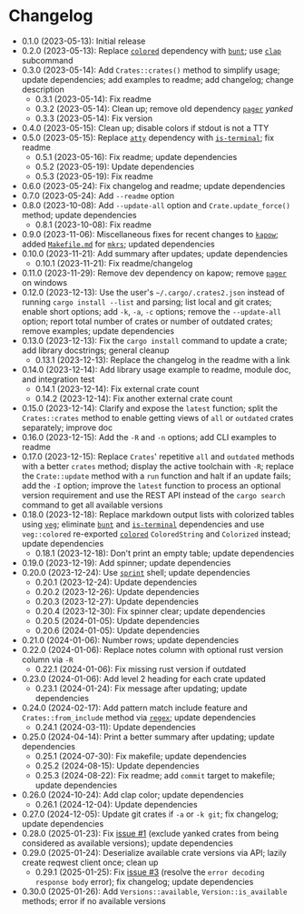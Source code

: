# Changelog

* 0.1.0 (2023-05-13): Initial release
* 0.2.0 (2023-05-13): Replace [`colored`] dependency with [`bunt`]; use [`clap`] subcommand
* 0.3.0 (2023-05-14): Add `Crates::crates()` method to simplify usage; update dependencies; add examples to readme; add changelog; change description
    * 0.3.1 (2023-05-14): Fix readme
    * 0.3.2 (2023-05-14): Clean up; remove old dependency [`pager`] *yanked*
    * 0.3.3 (2023-05-14): Fix version
* 0.4.0 (2023-05-15): Clean up; disable colors if stdout is not a TTY
* 0.5.0 (2023-05-15): Replace [`atty`] dependency with [`is-terminal`]; fix readme
    * 0.5.1 (2023-05-16): Fix readme; update dependencies
    * 0.5.2 (2023-05-19): Update dependencies
    * 0.5.3 (2023-05-19): Fix readme
* 0.6.0 (2023-05-24): Fix changelog and readme; update dependencies
* 0.7.0 (2023-05-24): Add `--readme` option
* 0.8.0 (2023-10-08): Add `--update-all` option and `Crate.update_force()` method; update dependencies
    * 0.8.1 (2023-10-08): Fix readme
* 0.9.0 (2023-11-06): Miscellaneous fixes for recent changes to [`kapow`]; added [`Makefile.md`] for [`mkrs`]; updated dependencies
* 0.10.0 (2023-11-21): Add summary after updates; update dependencies
    * 0.10.1 (2023-11-21): Fix readme/changelog
* 0.11.0 (2023-11-29): Remove dev dependency on kapow; remove [`pager`] on windows
* 0.12.0 (2023-12-13): Use the user's `~/.cargo/.crates2.json` instead of running `cargo install --list` and parsing; list local and git crates; enable short options; add `-k`, `-a`, `-c` options; remove the `--update-all` option; report total number of crates or number of outdated crates; remove examples; update dependencies
* 0.13.0 (2023-12-13): Fix the `cargo install` command to update a crate; add library docstrings; general cleanup
    * 0.13.1 (2023-12-13): Replace the changelog in the readme with a link
* 0.14.0 (2023-12-14): Add library usage example to readme, module doc, and integration test
    * 0.14.1 (2023-12-14): Fix external crate count
    * 0.14.2 (2023-12-14): Fix another external crate count
* 0.15.0 (2023-12-14): Clarify and expose the `latest` function; split the `Crates::crates` method to enable getting views of `all` or `outdated` crates separately; improve doc
* 0.16.0 (2023-12-15): Add the `-R` and `-n` options; add CLI examples to readme
* 0.17.0 (2023-12-15): Replace `Crates`' repetitive `all` and `outdated` methods with a better `crates` method; display the active toolchain with `-R`; replace the `Crate::update` method with a `run` function and halt if an update fails; add the `-I` option; improve the `latest` function to process an optional version requirement and use the REST API instead of the `cargo search` command to get all available versions
* 0.18.0 (2023-12-18): Replace markdown output lists with colorized tables using [`veg`]; eliminate [`bunt`] and [`is-terminal`] dependencies and use `veg::colored` re-exported [`colored`] `ColoredString` and `Colorized` instead; update dependencies
    * 0.18.1 (2023-12-18): Don't print an empty table; update dependencies
* 0.19.0 (2023-12-19): Add spinner; update dependencies
* 0.20.0 (2023-12-24): Use [`sprint`] shell; update dependencies
    * 0.20.1 (2023-12-24): Update dependencies
    * 0.20.2 (2023-12-26): Update dependencies
    * 0.20.3 (2023-12-27): Update dependencies
    * 0.20.4 (2023-12-30): Fix spinner clear; update dependencies
    * 0.20.5 (2024-01-05): Update dependencies
    * 0.20.6 (2024-01-05): Update dependencies
* 0.21.0 (2024-01-06): Number rows; update dependencies
* 0.22.0 (2024-01-06): Replace notes column with optional rust version column via `-R`
    * 0.22.1 (2024-01-06): Fix missing rust version if outdated
* 0.23.0 (2024-01-06): Add level 2 heading for each crate updated
    * 0.23.1 (2024-01-24): Fix message after updating; update dependencies
* 0.24.0 (2024-02-17): Add pattern match include feature and `Crates::from_include` method via [`regex`]; update dependencies
    * 0.24.1 (2024-03-11): Update dependencies
* 0.25.0 (2024-04-14): Print a better summary after updating; update dependencies
    * 0.25.1 (2024-07-30): Fix makefile; update dependencies
    * 0.25.2 (2024-08-15): Update dependencies
    * 0.25.3 (2024-08-22): Fix readme; add `commit` target to makefile; update dependencies
* 0.26.0 (2024-10-24): Add clap color; update dependencies
    * 0.26.1 (2024-12-04): Update dependencies
* 0.27.0 (2024-12-05): Update git crates if `-a` or `-k git`; fix changelog; update dependencies
* 0.28.0 (2025-01-23): Fix [issue #1](https://github.com/qtfkwk/cargo-list/issues/1) (exclude yanked crates from being considered as available versions); update dependencies
* 0.29.0 (2025-01-24): Deserialize available crate versions via API; lazily create reqwest client once; clean up
    * 0.29.1 (2025-01-25): Fix [issue #3](https://github.com/qtfkwk/cargo-list/issues/3) (resolve the `error decoding response body` error); fix changelog; update dependencies
* 0.30.0 (2025-01-26): Add `Versions::available`, `Version::is_available` methods; error if no available versions

[`atty`]: https://crates.io/crates/atty
[`bunt`]: https://crates.io/crates/bunt
[`clap`]: https://crates.io/crates/clap
[`colored`]: https://crates.io/crates/colored
[`is-terminal`]: https://crates.io/crates/is-terminal
[`kapow`]: https://crates.io/crates/kapow
[`mkrs`]: https://crates.io/crates/mkrs
[`pager`]: https://crates.io/crates/pager
[`regex`]: https://crates.io/crates/regex
[`sprint`]: https://crates.io/crates/sprint
[`veg`]: https://crates.io/crates/veg

[`Makefile.md`]: Makefile.md

